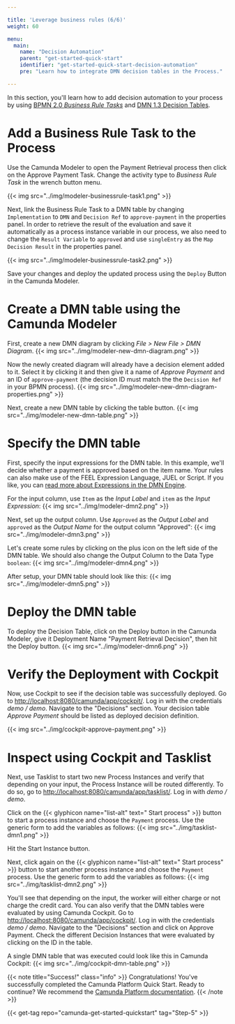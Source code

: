 ```yaml
---

title: 'Leverage business rules (6/6)'
weight: 60

menu:
  main:
    name: "Decision Automation"
    parent: "get-started-quick-start"
    identifier: "get-started-quick-start-decision-automation"
    pre: "Learn how to integrate DMN decision tables in the Process."

---
```


In this section, you'll learn how to add decision automation to your process by using [BPMN 2.0 *Business Rule Tasks*](/manual/latest/reference/bpmn20/tasks/business-rule-task/) and [DMN 1.3 Decision Tables](/manual/latest/reference/dmn11/).

# Add a Business Rule Task to the Process
Use the Camunda Modeler to open the Payment Retrieval process then click on the Approve Payment Task. Change the activity type to *Business Rule Task* in the wrench button menu.

{{< img src="../img/modeler-businessrule-task1.png" >}}

Next, link the Business Rule Task to a DMN table by changing `Implementation` to `DMN` and `Decision Ref` to `approve-payment` in the properties panel. In order to retrieve the result of the evaluation and save it automatically as a process instance variable in our process, we also need to change the `Result Variable` to `approved` and use `singleEntry` as the `Map Decision Result` in the properties panel.

{{< img src="../img/modeler-businessrule-task2.png" >}}

Save your changes and deploy the updated process using the `Deploy` Button in the Camunda Modeler.

# Create a DMN table using the Camunda Modeler
First, create a new DMN diagram by clicking *File > New File > DMN Diagram*.
{{< img src="../img/modeler-new-dmn-diagram.png" >}}

Now the newly created diagram will already have a decision element added to it. Select it by clicking it and then give it a name of *Approve Payment* and an ID of `approve-payment` (the decision ID must match the the `Decision Ref` in your BPMN process).
{{< img src="../img/modeler-new-dmn-diagram-properties.png" >}}

Next, create a new DMN table by clicking the table button.
{{< img src="../img/modeler-new-dmn-table.png" >}}

# Specify the DMN table
First, specify the input expressions for the DMN table. In this example, we'll decide whether a payment is approved based on the item name. Your rules can also make use of the FEEL Expression Language, JUEL or Script. If you like, you can [read more about Expressions in the DMN Engine](/manual/latest/user-guide/dmn-engine/expressions-and-scripts/).

For the input column, use  `Item` as the *Input Label* and `item` as the *Input Expression*:
{{< img src="../img/modeler-dmn2.png" >}}

Next, set up the output column. Use `Approved` as the *Output Label* and `approved` as the *Output Name* for the output column "Approved":
{{< img src="../img/modeler-dmn3.png" >}}

Let's create some rules by clicking on the plus icon on the left side of the DMN table. We should also change the Output Column to the Data Type `boolean`:
{{< img src="../img/modeler-dmn4.png" >}}

After setup, your DMN table should look like this:
{{< img src="../img/modeler-dmn5.png" >}}

# Deploy the DMN table
To deploy the Decision Table, click on the Deploy button in the Camunda Modeler, give it Deployment Name "Payment Retrieval Decision", then hit the Deploy button.
{{< img src="../img/modeler-dmn6.png" >}}

# Verify the Deployment with Cockpit
Now, use Cockpit to see if the decision table was successfully deployed. Go to [http://localhost:8080/camunda/app/cockpit/](http://localhost:8080/camunda/app/cockpit/). Log in with the credentials *demo / demo*. Navigate to the "Decisions" section. Your decision table *Approve Payment* should be listed as deployed decision definition.

{{< img src="../img/cockpit-approve-payment.png" >}}

# Inspect using Cockpit and Tasklist

Next, use Tasklist to start two new Process Instances and verify that depending on your input, the Process Instance will be routed differently.
To do so, go to [http://localhost:8080/camunda/app/tasklist/](http://localhost:8080/camunda/app/tasklist/). Log in with *demo / demo*.

Click on the {{< glyphicon name="list-alt" text=" Start process" >}} button to start a process instance and choose the `Payment` process.
Use the generic form to add the variables as follows:
{{< img src="../img/tasklist-dmn1.png" >}}

Hit the Start Instance button.

Next, click again on the {{< glyphicon name="list-alt" text=" Start process" >}} button to start another process instance and choose the `Payment` process.
Use the generic form to add the variables as follows:
{{< img src="../img/tasklist-dmn2.png" >}}

You'll see that depending on the input, the worker will either charge or not charge the credit card.
You can also verify that the DMN tables were evaluated by using Camunda Cockpit. Go to [http://localhost:8080/camunda/app/cockpit/](http://localhost:8080/camunda/app/cockpit/). Log in with the credentials *demo / demo*. Navigate to the "Decisions" section and click on Approve Payment. Check the different Decision Instances that were evaluated by clicking on the ID in the table.

A single DMN table that was executed could look like this in Camunda Cockpit:
{{< img src="../img/cockpit-dmn-table.png" >}}

{{< note title="Success!" class="info" >}}
Congratulations! You've successfully completed the Camunda Platform Quick Start. Ready to continue? We recommend the [Camunda Platform documentation](https://docs.camunda.org/manual/latest/).
{{< /note >}}


{{< get-tag repo="camunda-get-started-quickstart" tag="Step-5" >}}
